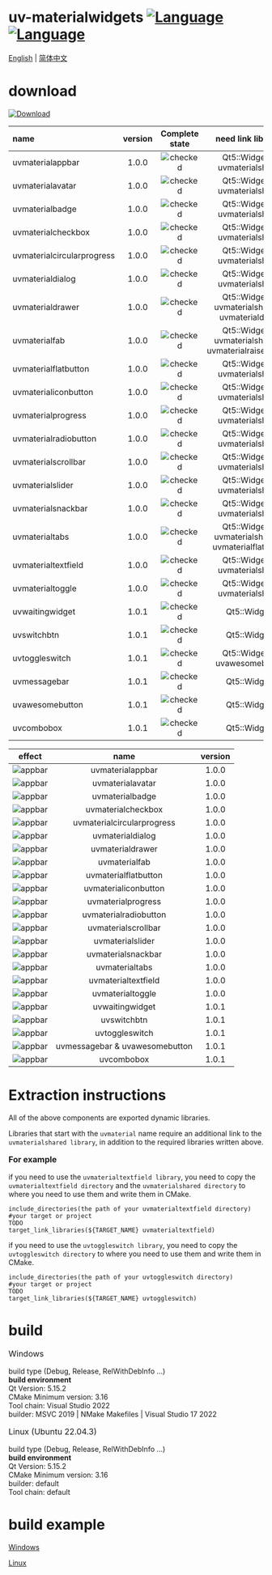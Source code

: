 ﻿# uv-materialwidgets [![Language](https://img.shields.io/badge/language-c++-brightgreen.svg)](https://github.com/crucal-crucal/uv-materialwidgets.git) [![Language](https://img.shields.io/badge/language-cmake-brightgreen.svg)](https://github.com/crucal-crucal/uv-materialwidgets.git)

[English](README.md) | [简体中文](docs/README.cn.md)

# download

[![Download](https://img.shields.io/badge/download-v1.0.1-blue.svg)](https://github.com/crucal-crucal/uv-materialwidgets/releases/tag/v1.0.1)

| name                       | version |                 Complete state                  |                   need link libraries                    |
|:---------------------------|:-------:|:-----------------------------------------------:|:--------------------------------------------------------:|
| uvmaterialappbar           |  1.0.0  | ![checked](docs/resource/svg/finished_16px.svg) |             Qt5::Widgets & uvmaterialshared              |
| uvmaterialavatar           |  1.0.0  | ![checked](docs/resource/svg/finished_16px.svg) |             Qt5::Widgets & uvmaterialshared              |
| uvmaterialbadge            |  1.0.0  | ![checked](docs/resource/svg/finished_16px.svg) |             Qt5::Widgets & uvmaterialshared              |
| uvmaterialcheckbox         |  1.0.0  | ![checked](docs/resource/svg/finished_16px.svg) |             Qt5::Widgets & uvmaterialshared              |
| uvmaterialcircularprogress |  1.0.0  | ![checked](docs/resource/svg/finished_16px.svg) |             Qt5::Widgets & uvmaterialshared              |
| uvmaterialdialog           |  1.0.0  | ![checked](docs/resource/svg/finished_16px.svg) |             Qt5::Widgets & uvmaterialshared              |
| uvmaterialdrawer           |  1.0.0  | ![checked](docs/resource/svg/finished_16px.svg) |    Qt5::Widgets & uvmaterialshared & uvmaterialdialog    |
| uvmaterialfab              |  1.0.0  | ![checked](docs/resource/svg/finished_16px.svg) | Qt5::Widgets & uvmaterialshared & uvmaterialraisedbutton |
| uvmaterialflatbutton       |  1.0.0  | ![checked](docs/resource/svg/finished_16px.svg) |             Qt5::Widgets & uvmaterialshared              |
| uvmaterialiconbutton       |  1.0.0  | ![checked](docs/resource/svg/finished_16px.svg) |             Qt5::Widgets & uvmaterialshared              |
| uvmaterialprogress         |  1.0.0  | ![checked](docs/resource/svg/finished_16px.svg) |             Qt5::Widgets & uvmaterialshared              |
| uvmaterialradiobutton      |  1.0.0  | ![checked](docs/resource/svg/finished_16px.svg) |             Qt5::Widgets & uvmaterialshared              |
| uvmaterialscrollbar        |  1.0.0  | ![checked](docs/resource/svg/finished_16px.svg) |             Qt5::Widgets & uvmaterialshared              |
| uvmaterialslider           |  1.0.0  | ![checked](docs/resource/svg/finished_16px.svg) |             Qt5::Widgets & uvmaterialshared              |
| uvmaterialsnackbar         |  1.0.0  | ![checked](docs/resource/svg/finished_16px.svg) |             Qt5::Widgets & uvmaterialshared              |
| uvmaterialtabs             |  1.0.0  | ![checked](docs/resource/svg/finished_16px.svg) |  Qt5::Widgets & uvmaterialshared & uvmaterialflatbutton  |
| uvmaterialtextfield        |  1.0.0  | ![checked](docs/resource/svg/finished_16px.svg) |             Qt5::Widgets & uvmaterialshared              |
| uvmaterialtoggle           |  1.0.0  | ![checked](docs/resource/svg/finished_16px.svg) |             Qt5::Widgets & uvmaterialshared              |
| uvwaitingwidget            |  1.0.1  | ![checked](docs/resource/svg/finished_16px.svg) |                       Qt5::Widgets                       |
| uvswitchbtn                |  1.0.1  | ![checked](docs/resource/svg/finished_16px.svg) |                       Qt5::Widgets                       |
| uvtoggleswitch             |  1.0.1  | ![checked](docs/resource/svg/finished_16px.svg) |              Qt5::Widgets & uvawesomebutton              |
| uvmessagebar               |  1.0.1  | ![checked](docs/resource/svg/finished_16px.svg) |                       Qt5::Widgets                       |
| uvawesomebutton            |  1.0.1  | ![checked](docs/resource/svg/finished_16px.svg) |                       Qt5::Widgets                       |
| uvcombobox                 |  1.0.1  | ![checked](docs/resource/svg/finished_16px.svg) |                       Qt5::Widgets                       |

|                           effect                            |              name              | version |
|:-----------------------------------------------------------:|:------------------------------:|:-------:|
|      ![appbar](docs/resource/gif/uvmaterialappbar.gif)      |        uvmaterialappbar        |  1.0.0  |
|      ![appbar](docs/resource/gif/uvmaterialavatar.gif)      |        uvmaterialavatar        |  1.0.0  |
|      ![appbar](docs/resource/gif/uvmaterialbadge.gif)       |        uvmaterialbadge         |  1.0.0  |
|     ![appbar](docs/resource/gif/uvmaterialcheckbox.gif)     |       uvmaterialcheckbox       |  1.0.0  |
| ![appbar](docs/resource/gif/uvmaterialcircularprogress.gif) |   uvmaterialcircularprogress   |  1.0.0  |
|      ![appbar](docs/resource/gif/uvmaterialdialog.gif)      |        uvmaterialdialog        |  1.0.0  |
|      ![appbar](docs/resource/gif/uvmaterialdrawer.gif)      |        uvmaterialdrawer        |  1.0.0  |
|       ![appbar](docs/resource/gif/uvmaterialfab.gif)        |         uvmaterialfab          |  1.0.0  |
|    ![appbar](docs/resource/gif/uvmaterialflatbutton.gif)    |      uvmaterialflatbutton      |  1.0.0  |
|    ![appbar](docs/resource/gif/uvmaterialiconbutton.gif)    |      uvmaterialiconbutton      |  1.0.0  |
|     ![appbar](docs/resource/gif/uvmaterialprogress.gif)     |       uvmaterialprogress       |  1.0.0  |
|   ![appbar](docs/resource/gif/uvmaterialradiobutton.gif)    |     uvmaterialradiobutton      |  1.0.0  |
|    ![appbar](docs/resource/gif/uvmaterialscrollbar.gif)     |      uvmaterialscrollbar       |  1.0.0  |
|      ![appbar](docs/resource/gif/uvmaterialslider.gif)      |        uvmaterialslider        |  1.0.0  |
|     ![appbar](docs/resource/gif/uvmaterialsnackbar.gif)     |       uvmaterialsnackbar       |  1.0.0  |
|       ![appbar](docs/resource/gif/uvmaterialtabs.gif)       |         uvmaterialtabs         |  1.0.0  |
|    ![appbar](docs/resource/gif/uvmaterialtextfield.gif)     |      uvmaterialtextfield       |  1.0.0  |
|      ![appbar](docs/resource/gif/uvmaterialtoggle.gif)      |        uvmaterialtoggle        |  1.0.0  |
|  ![appbar](docs/resource/gif/uvmaterialwaitingwidget.gif)   |        uvwaitingwidget         |  1.0.1  |
|    ![appbar](docs/resource/gif/uvmaterialswitchbtn.gif)     |          uvswitchbtn           |  1.0.1  |
|   ![appbar](docs/resource/gif/uvmaterialtoggleswitch.gif)   |         uvtoggleswitch         |  1.0.1  |
|    ![appbar](docs/resource/gif/uvmaterialmessagebar.gif)    | uvmessagebar & uvawesomebutton |  1.0.1  |
|     ![appbar](docs/resource/gif/uvmaterialcombobox.gif)     |           uvcombobox           |  1.0.1  |


# Extraction instructions
All of the above components are exported dynamic libraries.

Libraries that start with the `uvmaterial` name require an additional link to the `uvmaterialshared library`, in addition to the required libraries written above.

<p style="font-size:16px;"><b>For example</b></p>

if you need to use the `uvmaterialtextfield library`,
you need to copy the `uvmaterialtextfield directory` and the `uvmaterialshared directory` to where you need to use them and write them in CMake.
```
include_directories(the path of your uvmaterialtextfield directory)
#your target or project
TODO
target_link_libraries(${TARGET_NAME} uvmaterialtextfield)
```
if you need to use the `uvtoggleswitch library`,
you need to copy the `uvtoggleswitch directory` to where you need to use them and write them in CMake.
```
include_directories(the path of your uvtoggleswitch directory)
#your target or project
TODO
target_link_libraries(${TARGET_NAME} uvtoggleswitch)
```

# build

<p style="font-size: 16px;">Windows</p>

build type (Debug, Release, RelWithDebInfo ...)\
**build environment**\
Qt Version: 5.15.2\
CMake Minimum version: 3.16\
Tool chain: Visual Studio 2022\
builder: MSVC 2019 | NMake Makefiles | Visual Studio 17 2022

<p style="font-size: 16px;">Linux (Ubuntu 22.04.3)</p>

build type (Debug, Release, RelWithDebInfo ...)\
**build environment**\
Qt Version: 5.15.2\
CMake Minimum version: 3.16\
builder: default\
Tool chain: default


# build example

[Windows](docs/build-win.md)

[Linux](docs/build-linux.md)
